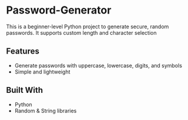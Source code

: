 # Password-Generator
This is a beginner-level Python project to generate secure, random passwords. It supports custom length and character selection

## Features
- Generate passwords with uppercase, lowercase, digits, and symbols
- Simple and lightweight

## Built With
- Python
- Random & String libraries

